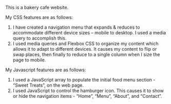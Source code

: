 This is a bakery cafe website.

My CSS features are as follows:

1. I have created a navigation menu that expands & reduces to accommodate different device sizes – mobile to desktop. I used a media query to accomplish this.
2. I used media queries and Flexbox CSS to organize my content which allows it to adapt to different devices. It causes my content to flip or swap places, then finally to reduce to a single column when I size the page to mobile.

My Javascript features are as follows:

1. I used a JavaScript array to populate the initial food menu section - “Sweet Treats”, on the web page.
2. I used JavaScript to control the hamburger icon. This causes it to show or hide the navigation items - “Home”, “Menu”, “About”, and “Contact”.
